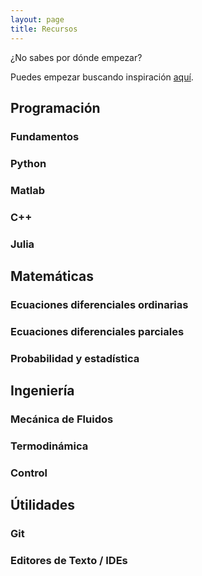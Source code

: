 ```yaml
---
layout: page
title: Recursos
---
```


¿No sabes por dónde empezar? 

Puedes empezar buscando inspiración [aquí](http://systems-sciences.uni-graz.at/etextbook/).

## Programación

### Fundamentos

### Python

### Matlab

### C++

### Julia


## Matemáticas 

### Ecuaciones diferenciales ordinarias

### Ecuaciones diferenciales parciales

### Probabilidad y estadística

## Ingeniería 

### Mecánica de Fluidos

### Termodinámica

### Control

## Útilidades 

### Git

### Editores de Texto / IDEs
